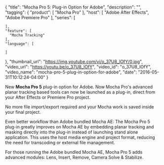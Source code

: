{
  "title": "Mocha Pro 5: Plug-in Option for Adobe",
  "description": "",
  "tagging": {
    "product": [
      "Mocha Pro"
    ],
    "host": [
      "Adobe After Effects",
      "Adobe Premiere Pro"
    ],
    "series": [

    ],
    "feature": [
      "Mocha Tracking"
    ],
    "language": [

    ]
  },
  "thumbnail_url": "https://img.youtube.com/vi/o_37U8_lOfY/0.jpg",
  "video_url": "https://youtu.be/o_37U8_lOfY",
  "video_id": "o_37U8_lOfY",
  "video_name": "mocha-pro-5-plug-in-option-for-adobe",
  "date": "2016-05-31T10:12:24-04:00"
}

New **Mocha Pro 5** plug-in option for Adobe. Now Mocha Pro's advanced planar
tracking based tools can now be launched as a plug-in, direct from your After
Effects or Premiere Pro project.

No more file import/export required and your Mocha work is saved inside your
final project.

Even better workflow than Adobe bundled Mocha AE: The Mocha Pro 5 plug-in
greatly improves on Mocha AE by embedding planar tracking and masking directly
into the plug-in instead of launching stand alone application. This uses the
host media engine and project format, reducing the need for transcoding or
external file management.

For those running the Adobe bundled Mocha AE, Mocha Pro 5 adds advanced
modules: Lens, Insert, Remove, Camera Solve &amp; Stabilize.




